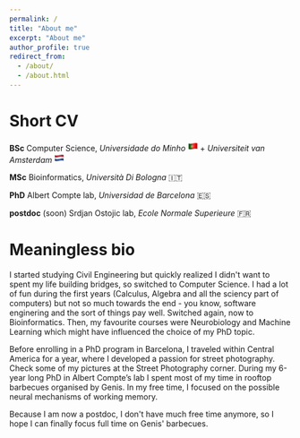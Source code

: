 ```yaml
---
permalink: /
title: "About me"
excerpt: "About me"
author_profile: true
redirect_from: 
  - /about/
  - /about.html
---
```

Short CV
======
**BSc** Computer Science, *Universidade do Minho* <img src="../images/pt.png" width="18" height="18" />  + *Universiteit van Amsterdam* <img src="../images/nl.png" width="18" height="18" /> 

**MSc** Bioinformatics, *Università Di Bologna* :it:

**PhD** Albert Compte lab, *Universidad de Barcelona* :es:

**postdoc** (soon) Srdjan Ostojic lab, *Ecole Normale Superieure* :fr:

Meaningless bio
======

I started studying Civil Engineering but quickly realized I didn't want to spent my life building bridges, so switched to Computer Science. I had a lot of fun during the first years (Calculus, Algebra and all the sciency part of computers) but not so much towards the end - you know, software enginering and the sort of things pay well. Switched again, now to Bioinformatics. Then, my favourite courses were Neurobiology and Machine Learning which might have influenced the choice of my PhD topic.

Before enrolling in a PhD program in Barcelona, I traveled within Central America for a year, where I developed a passion for street photography. Check some of my pictures at the Street Photography corner. During my 6-year long PhD in Albert Compte’s lab I spent most of my time in rooftop barbecues organised by Genis. In my free time, I focused on the possible neural mechanisms of working memory. 

Because I am now a postdoc, I don't have much free time anymore, so I hope I can finally focus full time on Genis' barbecues.
